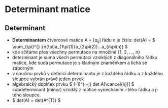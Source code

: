 # Determinant matice
## Determinant
- **Determinantem** čtvercové matice A = $[a_{ij}]$ řádu n je číslo: det(A) = $ \sum_{\pi}^{} zn(\pi)a_{1\pi(1)}a_{2\pi(2)}...a_{n\pi(n)} $
- kde sčítáme přes všechny permutace na množině {1, 2, ..., n}
- determinant je suma všech permutací vzniklých z diagonálního řádku matice, kde sudá permutace je s kladným znaménkem a lichá se záporným
- v součinu prvků v definici determinantu je z každého řádku a z každého sloupce vybrán právě jeden prvek
- algebraický doplňek prvku $ (-1)^{i+j} det A[\cancel{i/j}] $ subdeterminant (minor) vzniklý z matice vynecháním i-tého řádku a j-tého sloupce.
- $ det(A) = det(A^{T}) $